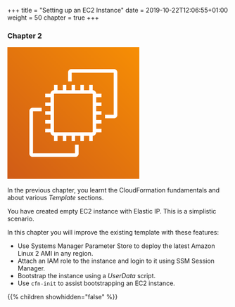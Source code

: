+++
title = "Setting up an EC2 Instance"
date = 2019-10-22T12:06:55+01:00
weight = 50
chapter = true
+++

### Chapter 2

![](./ec2-1.png)

In the previous chapter, you learnt the CloudFormation fundamentals and about various _Template_ sections.

You have created empty EC2 instance with Elastic IP. This is a simplistic scenario.

In this chapter you will improve the existing template with these features:

+ Use Systems Manager Parameter Store to deploy the latest Amazon Linux 2 AMI in any region.
+ Attach an IAM role to the instance and login to it using SSM Session Manager.
+ Bootstrap the instance using a _UserData_ script.
+ Use `cfn-init` to assist bootstrapping an EC2 instance.

{{% children showhidden="false" %}}
